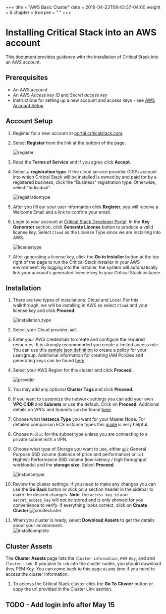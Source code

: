 +++
title = "AWS Basic Cluster"
date = 2019-04-23T09:43:37-04:00
weight = 6
chapter = true
pre = "<i class='fas fa-server'></i> "
+++

# Installing Critical Stack into an AWS account
This document provides guidance with the installation of Critical Stack into an AWS account.  

## Prerequisites
- An AWS account
- An AWS _Access key ID_ and _Secret access key_
- Instructions for setting up a new account and access keys - see [AWS Account Setup](../awsaccount)


## Account Setup

1.  Register for a new account at [portal.criticalstack.com](https://portal.criticalstack.com). 

1. Select **Register** from the link at the bottom of the page.

	![register](../../images/install/aws_basic_cluster/register.png)

1. Read the **Terms of Service** and if you agree click **Accept**. 

1. Select a **registration type**.  If the cloud service provider (CSP) account into which Critical Stack will be installed is owned by and paid for by a registered business, click the "Business" registration type. Otherwise, select "Individual".  

	![registrationtype](../../images/install/aws_basic_cluster/registration_type.png)
	
1.  After you fill our your user information click **Register**, you will receive a Welcome Email and a link to confirm your email.

1.  Login to your account at [Critical Stack Developer Portal](https://portal.criticalstack.com).  In the **Key Generator** section, click **Generate License** button to produce a valid license key.  Select `Cloud` as the License Type since we are installing into AWS.  

	![licensetype](../../images/install/aws_basic_cluster/license_type.png)

1. After generating a license key, click the **Go to Installer** button at the top right of the page to run the Critical Stack installer in your AWS environment.  By logging into the installer, the system will automatically link your account’s generated license key to your Critical Stack instance.  

## Installation

1.  There are two types of installations: Cloud and Local.  For this walkthrough, we will be installing in AWS so select `Cloud` and your license key and click **Proceed**.

	![installation_type](../../images/install/aws_basic_cluster/installation_type.png)
	
1. Select your Cloud provider, `AWS`
1. Enter your AWS Credentials to create and configure the required resources.  It is strongly recommended you create a limited access role.  You can use this [sample json definition](../../res/cs_minimum_policy_install.json) to create a policy for your user/group.  Additional information for creating IAM Policies and generating keys can be found [here](../awsaccount)	
1. Select your AWS Region for this cluster and click **Proceed**.

	![provider](../../images/install/aws_basic_cluster/provider.png)
1. You may add any optional **Cluster Tags** and click **Proceed**.

1. If you want to customize the network settings you can add your own **VPC CIDR** and **Subnets** or use the default.  Click on **Proceed**.   Additional details on VPCs and Subnets can be found [here](https://docs.aws.amazon.com/vpc/latest/userguide/VPC_Subnets.html#vpc-sizing-ipv4)

1. Choose what **Instance Type** you want for your Master Node. For detailed comparison ECS instance types this [guide](https://aws.amazon.com/ec2/instance-types) is very helpful.  

1. Choose `Public` for the subnet type unless you are connecting to a private subnet with a VPN.

1. Choose what type of Storage you want to use, either `gp2` General Purpose SSD volume (balance of price and performance) or `io1` Highest-Performance SSD volume (low-latency / high throughput workloads) and the **storage size**.  Select **Proceed**.

	![instancetype](../../images/install/aws_basic_cluster/instance_type.png)
	
1.  Review the cluster settings.  If you need to make any changes you can use the **Go Back** button or click on a section header in the sidebar to make the desired changes.  **Note** The `access_key_id` and `secret_access_key` will not be stored and is only showed for you convenience to verify.  If everything looks correct, click on **Create Cluster**
	![createcluster](../../images/install/aws_basic_cluster/create_cluster.png)
1. When you cluster is ready, select **Download Assets** to get the details about your environment.  
	![installcomplete](../../images/install/aws_basic_cluster/install_complete.png)
	

## Cluster Assets

The **Cluster Assets** page lists the `Cluster information`, `PEM Key`, and and `Cluster Link`.  If you plan to `ssh` into the cluster nodes, you should download they PEM Key.  You can come back to this page at any time if you need to access the cluster information.  

1.  To access the Critical Stack cluster click the **Go To Cluster** button or copy the url provided in the Cluster Link section.

##  TODO -  Add login info after May 15